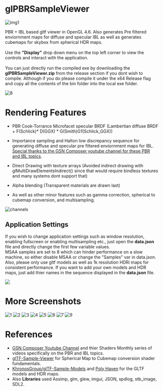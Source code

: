 # glPBRSampleViewer
![img1](./img/img1.png)

PBR + IBL based gltf viewer in OpenGL 4.6. Also generates Pre filtered enviornment maps for diffuse and specular IBL as well as generates cubemaps for skybox from spherical HDR maps.\
\
Use the **"Display"** drop down menu on the top left corner to view the controls and interact with the application.\
\
You can just directly run the compiled exe by downloading the **glPBRSampleViewer.zip** from the release section if you dont wish to compile. Although if you do please compile it under the x64 Release flag and copy all the contents of the bin folder into the local exe folder.

![8](./img/8.png)

# Rendering Features
* PBR Cook-Torrance Microfacet specular BRDF (Lambertian diffuse BRDF + F(Schlick)* D(GGX) * G(Smith)G1(Schlick_GGX)) 
* Importance sampling and Halton low discrepancy sequence for generating diffuse and specular pre filtered enviornment maps for IBL.\
  [Special thanks to the GSN Composer youtube channel for these PBR and IBL topics](https://www.youtube.com/@gsn-composer).
  
* Direct Drawing with texture arrays (Avoided indirect drawing with glMultiDrawElementsIndirect() since that would require bindless textures and many systems dont support that)
* Alpha blending (Transparent materials are drawn last)
* As well as other minor features such as  gamma correction, spherical to cubemap conversion, and multisampling.

![channels](./img/channels.png)

## Application Settings
If you wish to change application settings such as window resolution, enabling fullscreen or enabling multisampling etc., just open the **data.json** file and directly change the first few variable values.\
MSAA samples are set to 8 which can hinder performance on a slow machine, so either disable MSAA or change the "Samples" var in data.json.\
Also, please only use gltf models as well as 1k resolution HDRi maps for consistent performance. If you want to add your own models and HDR maps, just add thier names in the sequence displayed in the **data.json** file.

![]([./img/appdemo.mp4](https://github.com/chirag9510/glPBRSampleViewer/blob/master/img/appdemo.mp4))

# More Screenshots
![1](./img/1.png)
![2](./img/2.png)
![3](./img/3.png)
![4](./img/4.png)
![5](./img/5.png)
![6](./img/6.png)
![7](./img/7.png)
![9](./img/9.png)

# References
* [GSN Composer Youtube Channel](https://www.youtube.com/@gsn-composer) and thier Shaders Monthly series of videos specifically on the PBR and IBL topics.
* [glTF-Sample-Viewer](https://github.com/KhronosGroup/glTF-Sample-Viewer) for Spherical Map to Cubemap conversion shader fundamentals.
* [KhronosGroup/glTF-Sample-Models](https://github.com/KhronosGroup/glTF-Sample-Models) and [Poly Haven](https://polyhaven.com/) for the GLTF models and HDR maps.
* Also **Libraries** used Assimp, glm, glew, imgui, JSON, spdlog, stb_image, SDL2.
